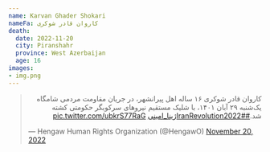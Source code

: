 ```yaml
---
name: Karvan Ghader Shokari
nameFa: کاروان قادر شوکری
death:
  date: 2022-11-20
  city: Piranshahr
  province: West Azerbaijan
  age: 16
images:
- img.png
---
```


<blockquote class="twitter-tweet"><p lang="fa" dir="rtl">کاروان قادر شوکری ۱۶ ساله اهل پیرانشهر، در جریان مقاومت مردمی شامگاه یک‌شنبه ۲۹ آبان ۱۴۰۱، با شلیک مستقیم نیروهای سرکوبگر حکومتی کشته شد.<a href="https://twitter.com/hashtag/IranRevolution2022?src=hash&amp;ref_src=twsrc%5Etfw">#IranRevolution2022</a><a href="https://twitter.com/hashtag/%DA%98%DB%8C%D9%86%D8%A7_%D8%A7%D9%85%DB%8C%D9%86%DB%8C?src=hash&amp;ref_src=twsrc%5Etfw">#ژینا_امینی</a> <a href="https://t.co/ubkrS77RaG">pic.twitter.com/ubkrS77RaG</a></p>&mdash; Hengaw Human Rights Organization (@HengawO) <a href="https://twitter.com/HengawO/status/1594394586566524928?ref_src=twsrc%5Etfw">November 20, 2022</a></blockquote> <script async src="https://platform.twitter.com/widgets.js" charset="utf-8"></script>